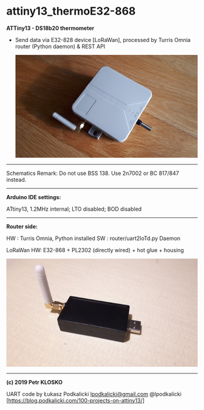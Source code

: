 # attiny13_thermoE32-868

**ATTiny13 - DS18b20 thermometer**

- Send data via E32-828 device [LoRaWan], processed by Turris Omnia router (Python daemon) & REST API

   ![Alt text](attiny13_thermoE32-868.jpg?raw=true "ATTiny13 - DS18b20 thermometer")
   
---

Schematics Remark: Do not use BSS 138. Use 2n7002 or BC 817/847 instead.

---

**Arduino IDE settings:**

   ATtiny13, 
   1.2MHz internal; 
   LTO disabled; 
   BOD disabled
   
---

**Router side:**

   HW : Turris Omnia, Python installed
   SW :  router/uart2IoTd.py Daemon
   
   LoRaWan HW: E32-868 + PL2302 (directly wired) + hot glue + housing
   
   ![Alt text](E32-868-PL2302_thumb.jpg?raw=true "ATTiny13 - DS18b20 thermometer, Router Side")
   
---

**(c) 2019 Petr KLOSKO**
 
 UART code by 
      Łukasz Podkalicki <lpodkalicki@gmail.com> @lpodkalicki
      [https://blog.podkalicki.com/100-projects-on-attiny13/]
